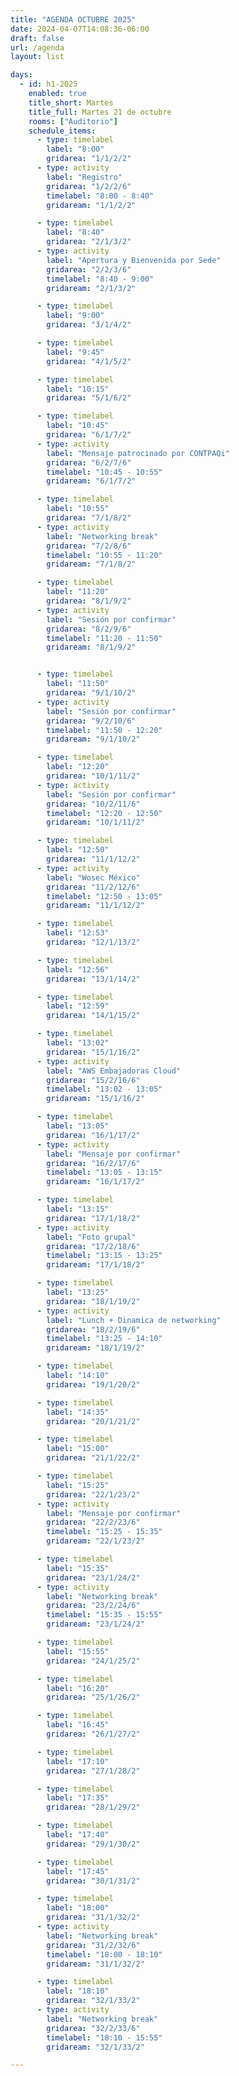 ```yaml
---
title: "AGENDA OCTUBRE 2025"
date: 2024-04-07T14:08:36-06:00
draft: false
url: /agenda
layout: list

days:  
  - id: h1-2025
    enabled: true
    title_short: Martes
    title_full: Martes 21 de octubre
    rooms: ["Auditorio"]
    schedule_items: 
      - type: timelabel
        label: "8:00"
        gridarea: "1/1/2/2"
      - type: activity
        label: "Registro"
        gridarea: "1/2/2/6"
        timelabel: "8:00 - 8:40"
        gridaream: "1/1/2/2"

      - type: timelabel
        label: "8:40"
        gridarea: "2/1/3/2"
      - type: activity
        label: "Apertura y Bienvenida por Sede"
        gridarea: "2/2/3/6"
        timelabel: "8:40 - 9:00"
        gridaream: "2/1/3/2"

      - type: timelabel
        label: "9:00"
        gridarea: "3/1/4/2"

      - type: timelabel
        label: "9:45"
        gridarea: "4/1/5/2"

      - type: timelabel
        label: "10:15"
        gridarea: "5/1/6/2"

      - type: timelabel
        label: "10:45"
        gridarea: "6/1/7/2"
      - type: activity
        label: "Mensaje patrocinado por CONTPAQi"
        gridarea: "6/2/7/6"
        timelabel: "10:45 - 10:55"
        gridaream: "6/1/7/2"

      - type: timelabel
        label: "10:55"
        gridarea: "7/1/8/2"
      - type: activity
        label: "Networking break"
        gridarea: "7/2/8/6"
        timelabel: "10:55 - 11:20"
        gridaream: "7/1/8/2"

      - type: timelabel
        label: "11:20"
        gridarea: "8/1/9/2"
      - type: activity
        label: "Sesión por confirmar"
        gridarea: "8/2/9/6"
        timelabel: "11:20 - 11:50"
        gridaream: "8/1/9/2"


      - type: timelabel
        label: "11:50"
        gridarea: "9/1/10/2"
      - type: activity
        label: "Sesión por confirmar"
        gridarea: "9/2/10/6"
        timelabel: "11:50 - 12:20"
        gridaream: "9/1/10/2"

      - type: timelabel
        label: "12:20"
        gridarea: "10/1/11/2"
      - type: activity
        label: "Sesión por confirmar"
        gridarea: "10/2/11/6"
        timelabel: "12:20 - 12:50"
        gridaream: "10/1/11/2"

      - type: timelabel
        label: "12:50"
        gridarea: "11/1/12/2"
      - type: activity
        label: "Wosec México"
        gridarea: "11/2/12/6"
        timelabel: "12:50 - 13:05"
        gridaream: "11/1/12/2"

      - type: timelabel
        label: "12:53"
        gridarea: "12/1/13/2"

      - type: timelabel
        label: "12:56"
        gridarea: "13/1/14/2"

      - type: timelabel
        label: "12:59"
        gridarea: "14/1/15/2"

      - type: timelabel
        label: "13:02"
        gridarea: "15/1/16/2"
      - type: activity
        label: "AWS Embajadoras Cloud"
        gridarea: "15/2/16/6"
        timelabel: "13:02 - 13:05"
        gridaream: "15/1/16/2"

      - type: timelabel
        label: "13:05"
        gridarea: "16/1/17/2"
      - type: activity
        label: "Mensaje por confirmar"
        gridarea: "16/2/17/6"
        timelabel: "13:05 - 13:15"
        gridaream: "16/1/17/2"

      - type: timelabel
        label: "13:15"
        gridarea: "17/1/18/2"
      - type: activity
        label: "Foto grupal"
        gridarea: "17/2/18/6"
        timelabel: "13:15 - 13:25"
        gridaream: "17/1/18/2"

      - type: timelabel
        label: "13:25"
        gridarea: "18/1/19/2"
      - type: activity
        label: "Lunch + Dinamica de networking"
        gridarea: "18/2/19/6"
        timelabel: "13:25 - 14:10"
        gridaream: "18/1/19/2"

      - type: timelabel
        label: "14:10"
        gridarea: "19/1/20/2"

      - type: timelabel
        label: "14:35"
        gridarea: "20/1/21/2"

      - type: timelabel
        label: "15:00"
        gridarea: "21/1/22/2"

      - type: timelabel
        label: "15:25"
        gridarea: "22/1/23/2"
      - type: activity
        label: "Mensaje por confirmar"
        gridarea: "22/2/23/6"
        timelabel: "15:25 - 15:35"
        gridaream: "22/1/23/2"

      - type: timelabel
        label: "15:35"
        gridarea: "23/1/24/2"
      - type: activity
        label: "Networking break"
        gridarea: "23/2/24/6"
        timelabel: "15:35 - 15:55"
        gridaream: "23/1/24/2"

      - type: timelabel
        label: "15:55"
        gridarea: "24/1/25/2"

      - type: timelabel
        label: "16:20"
        gridarea: "25/1/26/2"

      - type: timelabel
        label: "16:45"
        gridarea: "26/1/27/2"

      - type: timelabel
        label: "17:10"
        gridarea: "27/1/28/2"

      - type: timelabel
        label: "17:35"
        gridarea: "28/1/29/2"

      - type: timelabel
        label: "17:40"
        gridarea: "29/1/30/2"

      - type: timelabel
        label: "17:45"
        gridarea: "30/1/31/2"

      - type: timelabel
        label: "18:00"
        gridarea: "31/1/32/2"
      - type: activity
        label: "Networking break"
        gridarea: "31/2/32/6"
        timelabel: "18:00 - 18:10"
        gridaream: "31/1/32/2"

      - type: timelabel
        label: "18:10"
        gridarea: "32/1/33/2"
      - type: activity
        label: "Networking break"
        gridarea: "32/2/33/6"
        timelabel: "18:10 - 15:55"
        gridaream: "32/1/33/2"

---
```




